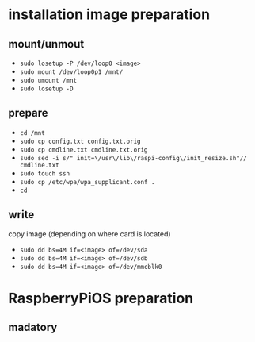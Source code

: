 


# installation image preparation
## mount/unmout
 - `sudo losetup -P /dev/loop0 <image>`
 - `sudo mount /dev/loop0p1 /mnt/`
 - `sudo umount /mnt`
 - `sudo losetup -D`
## prepare
   - `cd /mnt`
   - `sudo cp config.txt config.txt.orig`
   - `sudo cp cmdline.txt cmdline.txt.orig`
   - `sudo sed -i s/" init=\/usr\/lib\/raspi-config\/init_resize.sh"// cmdline.txt`                                                    
   - `sudo touch ssh`
   - `sudo cp /etc/wpa/wpa_supplicant.conf .`
   - `cd`
## write
copy image (depending on where card is located)
 - `sudo dd bs=4M if=<image> of=/dev/sda`
 - `sudo dd bs=4M if=<image> of=/dev/sdb`
 - `sudo dd bs=4M if=<image> of=/dev/mmcblk0`
 # RaspberryPiOS preparation
 ## madatory
 
<!--stackedit_data:
eyJoaXN0b3J5IjpbMTA4OTI5NTc4M119
-->